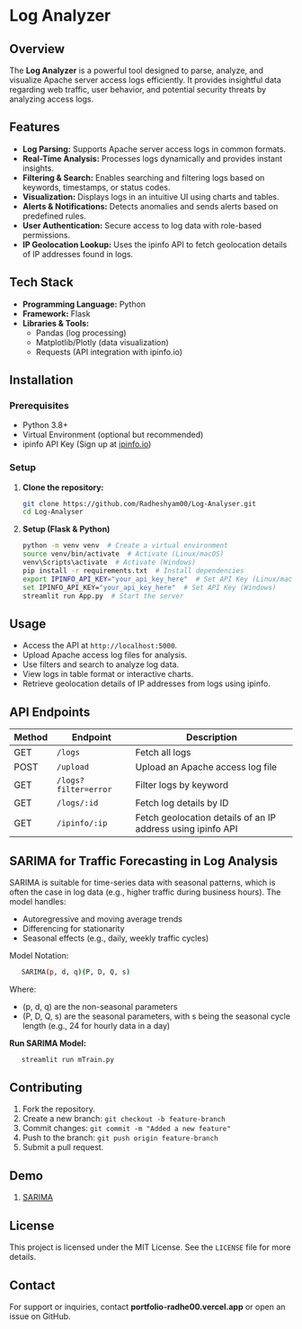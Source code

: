 # Log Analyzer

## Overview
The **Log Analyzer** is a powerful tool designed to parse, analyze, and visualize Apache server access logs efficiently. It provides insightful data regarding web traffic, user behavior, and potential security threats by analyzing access logs.

## Features
- **Log Parsing:** Supports Apache server access logs in common formats.
- **Real-Time Analysis:** Processes logs dynamically and provides instant insights.
- **Filtering & Search:** Enables searching and filtering logs based on keywords, timestamps, or status codes.
- **Visualization:** Displays logs in an intuitive UI using charts and tables.
- **Alerts & Notifications:** Detects anomalies and sends alerts based on predefined rules.
- **User Authentication:** Secure access to log data with role-based permissions.
- **IP Geolocation Lookup:** Uses the ipinfo API to fetch geolocation details of IP addresses found in logs.

## Tech Stack
- **Programming Language:** Python
- **Framework:** Flask
- **Libraries & Tools:**
  - Pandas (log processing)
  - Matplotlib/Plotly (data visualization)
  - Requests (API integration with ipinfo.io)

## Installation
### Prerequisites
- Python 3.8+
- Virtual Environment (optional but recommended)
- ipinfo API Key (Sign up at [ipinfo.io](https://ipinfo.io/))

### Setup
1. **Clone the repository:**
   ```bash
   git clone https://github.com/Radheshyam00/Log-Analyser.git
   cd Log-Analyser
   ```

2. **Setup (Flask & Python)**
   ```bash
   python -m venv venv  # Create a virtual environment
   source venv/bin/activate  # Activate (Linux/macOS)
   venv\Scripts\activate  # Activate (Windows)
   pip install -r requirements.txt  # Install dependencies
   export IPINFO_API_KEY="your_api_key_here"  # Set API Key (Linux/macOS)
   set IPINFO_API_KEY="your_api_key_here"  # Set API Key (Windows)
   streamlit run App.py  # Start the server
   ```

## Usage
- Access the API at `http://localhost:5000`.
- Upload Apache access log files for analysis.
- Use filters and search to analyze log data.
- View logs in table format or interactive charts.
- Retrieve geolocation details of IP addresses from logs using ipinfo.

## API Endpoints
| Method | Endpoint | Description |
|--------|---------|-------------|
| GET | `/logs` | Fetch all logs |
| POST | `/upload` | Upload an Apache access log file |
| GET | `/logs?filter=error` | Filter logs by keyword |
| GET | `/logs/:id` | Fetch log details by ID |
| GET | `/ipinfo/:ip` | Fetch geolocation details of an IP address using ipinfo API |

## SARIMA for Traffic Forecasting in Log Analysis
SARIMA is suitable for time-series data with seasonal patterns, which is often the case in log data (e.g., higher traffic during business hours). The model handles:
- Autoregressive and moving average trends
- Differencing for stationarity
- Seasonal effects (e.g., daily, weekly traffic cycles)

Model Notation:
```bash
   SARIMA(p, d, q)(P, D, Q, s)
   ```
Where:
- (p, d, q) are the non-seasonal parameters
- (P, D, Q, s) are the seasonal parameters, with s being the seasonal cycle length (e.g., 24 for hourly data in a day)

**Run SARIMA Model:**
```bash
   streamlit run mTrain.py
   ```


## Contributing
1. Fork the repository.
2. Create a new branch: `git checkout -b feature-branch`
3. Commit changes: `git commit -m "Added a new feature"`
4. Push to the branch: `git push origin feature-branch`
5. Submit a pull request.

## Demo
1. [SARIMA](https://sarima-model.streamlit.app/)

## License
This project is licensed under the MIT License. See the `LICENSE` file for more details.

## Contact
For support or inquiries, contact **portfolio-radhe00.vercel.app** or open an issue on GitHub.




